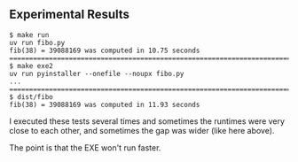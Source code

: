 Experimental Results
--------------------

```
$ make run
uv run fibo.py
fib(38) = 39088169 was computed in 10.75 seconds
==============================================================================
$ make exe2
uv run pyinstaller --onefile --noupx fibo.py
...
==============================================================================
$ dist/fibo
fib(38) = 39088169 was computed in 11.93 seconds
```

I executed these tests several times and sometimes the runtimes
were very close to each other, and sometimes the gap was wider (like here above).

The point is that the EXE won't run faster.

